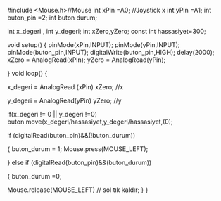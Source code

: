 #include <Mouse.h>//Mouse
int xPin =A0; //Joystick x
int yPin =A1;
int buton_pin =2;
int buton durum;

int x_degeri , int y_degeri;
int xZero,yZero;
const int hassasiyet=300;


void setup()
{
pinMode(xPin,INPUT);
pinMode(yPin,INPUT);
pinMode(buton_pin,INPUT);
digitalWrite(buton_pin,HIGH);
delay(2000);
xZero = AnalogRead(xPin);
yZero = AnalogRead(yPin);


}
void loop()
{

x_degeri = AnalogRead (xPin)
xZero; //x

y_degeri = AnalogRead(yPin)
yZero;  //y

if(x_degeri != 0 || y_degeri !=0)
buton.move(x_degeri/hassasiyet,y_degeri/hassasiyet,(0);

if (digitalRead(buton_pin)&&(!buton_durum))

{
buton_durum = 1;
Mouse.press(MOUSE_LEFT);

}
else if
(digitalRead(buton_pin)&&(buton_durum))

{
buton_durum =0;

Mouse.release(MOUSE_LEFT) // sol tık kaldır;
 }
}
